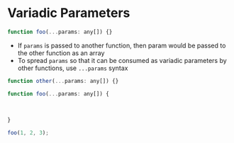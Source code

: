 # Variadic Parameters

```js
function foo(...params: any[]) {}
```

- If `params` is passed to another function, then param would be passed to the
  other function as an array
- To spread `params` so that it can be consumed as variadic parameters by other
  functions, use `...params` syntax

```js
function other(...params: any[]) {}

function foo(...params: any[]) {
                                                                                other(
                                                                                                                                                                ...params
                                                                                );
}

foo(1, 2, 3);
```
